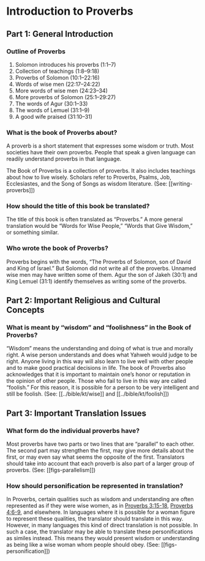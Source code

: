 # Introduction to Proverbs
## Part 1: General Introduction

### Outline of Proverbs

1. Solomon introduces his proverbs (1:1–7)
1. Collection of teachings (1:8–9:18)
1. Proverbs of Solomon (10:1–22:16)
1. Words of wise men (22:17–24:22)
1. More words of wise men (24:23–34)
1. More proverbs of Solomon (25:1–29:27)
1. The words of Agur (30:1–33)
1. The words of Lemuel (31:1–9)
1. A good wife praised (31:10–31)

### What is the book of Proverbs about?

A proverb is a short statement that expresses some wisdom or truth. Most societies have their own proverbs. People that speak a given language can readily understand proverbs in that language.

The Book of Proverbs is a collection of proverbs. It also includes teachings about how to live wisely. Scholars refer to Proverbs, Psalms, Job, Ecclesiastes, and the Song of Songs as wisdom literature. (See: [[writing-proverbs]])

### How should the title of this book be translated?

The title of this book is often translated as “Proverbs.” A more general translation would be “Words for Wise People,” “Words that Give Wisdom,” or something similar.

### Who wrote the book of Proverbs?

Proverbs begins with the words, “The Proverbs of Solomon, son of David and King of Israel.” But Solomon did not write all of the proverbs. Unnamed wise men may have written some of them. Agur the son of Jakeh (30:1) and King Lemuel (31:1) identify themselves as writing some of the proverbs.

## Part 2: Important Religious and Cultural Concepts

### What is meant by “wisdom” and “foolishness” in the Book of Proverbs?

“Wisdom” means the understanding and doing of what is true and morally right. A wise person understands and does what Yahweh would judge to be right. Anyone living in this way will also learn to live well with other people and to make good practical decisions in life. The book of Proverbs also acknowledges that it is important to maintain one’s honor or reputation in the opinion of other people. Those who fail to live in this way are called “foolish.” For this reason, it is possible for a person to be very intelligent and still be foolish. (See: [[../bible/kt/wise]] and [[../bible/kt/foolish]])

## Part 3: Important Translation Issues

### What form do the individual proverbs have?

Most proverbs have two parts or two lines that are “parallel” to each other. The second part may strengthen the first, may give more details about the first, or may even say what seems the opposite of the first. Translators should take into account that each proverb is also part of a larger group of proverbs. (See: [[figs-parallelism]])

### How should personification be represented in translation?

In Proverbs, certain qualities such as wisdom and understanding are often represented as if they were wise women, as in [Proverbs 3:15-18](../03/15.md), [Proverbs 4:6-9](../04/06.md), and elsewhere. In languages where it is possible for a woman figure to represent these qualities, the translator should translate in this way. However, in many languages this kind of direct translation is not possible. In such a case, the translator may be able to translate these personifications as similes instead. This means they would present wisdom or understanding as being like a wise woman whom people should obey. (See: [[figs-personification]])